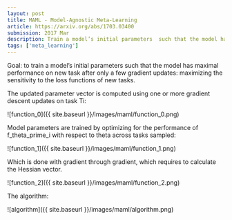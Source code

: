 ```yaml
---
layout: post
title: MAML - Model-Agnostic Meta-Learning
article: https://arxiv.org/abs/1703.03400
submission: 2017 Mar
description: Train a model’s initial parameters  such that the model has maximal performance on new task after only a few gradient updates by maximizing the sensitivity to  the loss functions of new tasks.
tags: ['meta_learning']
---
```


Goal: to train a model’s initial parameters  such that the model has maximal performance on new task after only a few gradient updates: maximizing the sensitivity to  the loss functions of new tasks.

The updated parameter vector is computed using one or more gradient descent updates on task Ti:

![function_0]({{ site.baseurl }}/images/maml/function_0.png)

Model parameters are trained by optimizing for the performance of f_theta_prime_i with respect to theta across tasks sampled:

![function_1]({{ site.baseurl }}/images/maml/function_1.png)

Which is done with gradient through gradient, which requires to calculate the Hessian vector.

![function_2]({{ site.baseurl }}/images/maml/function_2.png)

The algorithm:

![algorithm]({{ site.baseurl }}/images/maml/algorithm.png)

